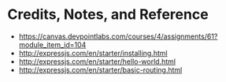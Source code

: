# Credits, Notes, and Reference

  + https://canvas.devpointlabs.com/courses/4/assignments/61?module_item_id=104
  + http://expressjs.com/en/starter/installing.html
  + http://expressjs.com/en/starter/hello-world.html
  + http://expressjs.com/en/starter/basic-routing.html
